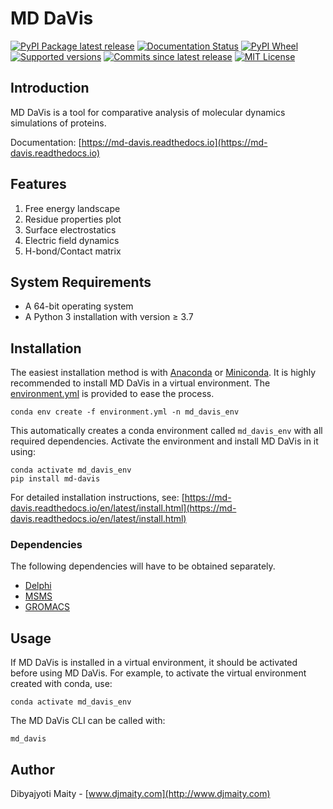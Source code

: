 MD DaVis
========

[![PyPI Package latest release][pypi-badge]][pypi-link]
[![Documentation Status][docs-badge]][docs-link]
[![PyPI Wheel][wheel-badge]][wheel-link]
[![Supported versions][python-badge]][python-link]
[![Commits since latest release][commits-badge]][commits-link]
[![MIT License][license-badge]][license-link]

Introduction
------------
MD DaVis is a tool for comparative analysis of molecular dynamics simulations of proteins.

Documentation: [https://md-davis.readthedocs.io](https://md-davis.readthedocs.io)

Features
--------
1. Free energy landscape
2. Residue properties plot
3. Surface electrostatics
4. Electric field dynamics
5. H-bond/Contact matrix

System Requirements
-------------------

* A 64-bit operating system
* A Python 3 installation with version ≥ 3.7

Installation
------------
The easiest installation method is with
[Anaconda](https://www.anaconda.com/products/individual) or
[Miniconda](https://docs.conda.io/en/latest/miniconda.html).
It is highly recommended to install MD DaVis in a virtual environment.
The [environment.yml](https://github.com/djmaity/md-davis/blob/master/environment.yml)
is provided to ease the process.
```
conda env create -f environment.yml -n md_davis_env
```
This automatically creates a conda environment called `md_davis_env` with all required dependencies.
Activate the environment and install MD DaVis in it using:
```
conda activate md_davis_env
pip install md-davis
```

For detailed installation instructions, see:
[https://md-davis.readthedocs.io/en/latest/install.html](https://md-davis.readthedocs.io/en/latest/install.html)

### Dependencies

The following dependencies will have to be obtained separately.
* [Delphi](http://compbio.clemson.edu/delphi)
* [MSMS](http://mgltools.scripps.edu/downloads#msms)
* [GROMACS](https://www.gromacs.org)

Usage
-----

If MD DaVis is installed in a virtual environment, it should be activated before using MD DaVis.
For example, to activate the virtual environment created with conda, use:
```
conda activate md_davis_env
```

The MD DaVis CLI can be called with:
```
md_davis
```

Author
------
Dibyajyoti Maity - [www.djmaity.com](http://www.djmaity.com)

<!--  --------------------------------------------------------------------- -->
[pypi-badge]: https://img.shields.io/pypi/v/md-davis.svg
[pypi-link]: https://pypi.org/project/md-davis
[docs-badge]: https://readthedocs.org/projects/md-davis/badge/?version=latest
[docs-link]: https://md-davis.readthedocs.io/en/latest/
[wheel-badge]: https://img.shields.io/pypi/wheel/md-davis.svg
[wheel-link]: https://pypi.org/project/md-davis
[python-badge]: https://img.shields.io/pypi/pyversions/md-davis.svg
[python-link]: https://pypi.org/project/md-davis
[commits-badge]: https://img.shields.io/github/last-commit/djmaity/md-davis
[commits-link]: https://github.com/djmaity/md-davis/
[license-badge]: https://img.shields.io/pypi/l/md-davis
[license-link]: https://github.com/djmaity/md-davis/blob/master/LICENSE
